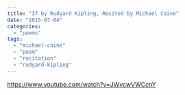 ```yaml
---
title: "If by Rudyard Kipling, Recited by Michael Caine"
date: "2015-07-04"
categories: 
  - "poems"
tags: 
  - "michael-caine"
  - "poem"
  - "recitation"
  - "rudyard-kipling"
---
```


https://www.youtube.com/watch?v=JWvcwVWCcnY
